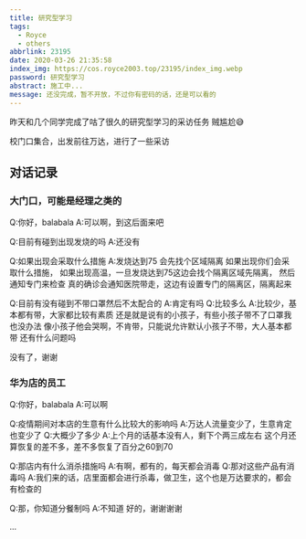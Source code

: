 ```yaml
---
title: 研究型学习
tags:
  - Royce
  - others
abbrlink: 23195
date: 2020-03-26 21:35:58
index_img: https://cos.royce2003.top/23195/index_img.webp
password: 研究型学习
abstract: 施工中...
message: 还没完成，暂不开放，不过你有密码的话，还是可以看的
---
```


昨天和几个同学完成了咕了很久的研究型学习的采访任务
贼尴尬😅
<!--more-->
校门口集合，出发前往万达，进行了一些采访

## 对话记录
### 大门口，可能是经理之类的
Q:你好，balabala
A:可以啊，到这后面来吧

Q:目前有碰到出现发烧的吗
A:还没有

Q:如果出现会采取什么措施
A:发烧达到75 会先找个区域隔离
如果出现你们会采取什么措施，
如果出现高温，一旦发烧达到75这边会找个隔离区域先隔离，
然后通知专门来检查
真的确诊会通知医院带走，这边有设置专门的隔离区，隔离起来

Q:目前有没有碰到不带口罩然后不太配合的
A:肯定有吗
Q:比较多么
A:比较少，基本都有带，大家都比较有素质
还是就是说有的小孩子，有些小孩子带不了口罩我也没办法
像小孩子他会哭啊，不肯带，只能说允许默认小孩子不带，大人基本都带
还有什么问题吗

没有了，谢谢


### 华为店的员工
Q:你好，balabala
A:可以啊

Q:疫情期间对本店的生意有什么比较大的影响吗
A:万达人流量变少了，生意肯定也变少了
Q:大概少了多少
A:上个月的话基本没有人，剩下个两三成左右
这个月还算恢复的差不多，差不多恢复了百分之60到70

Q:那店内有什么消杀措施吗
A:有啊，都有的，每天都会消毒
Q:那对这些产品有消毒吗
A:我们来的话，店里面都会进行杀毒，做卫生，这个也是万达要求的，都会有检查的

Q:那，你知道分餐制吗
A:不知道
好的，谢谢谢谢

...